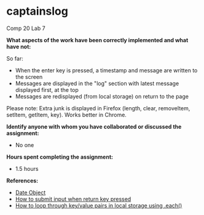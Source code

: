 # captainslog
Comp 20 Lab 7

**What aspects of the work have been correctly implemented and what have not:**

So far:
* When the enter key is pressed, a timestamp and message are written to the screen
* Messages are displayed in the "log" section with latest message displayed first, at the top
* Messages are redisplayed (from local storage) on return to the page

Please note: Extra junk is displayed in Firefox (length, clear, removeItem, setItem, getItem, key). Works better in Chrome.

**Identify anyone with whom you have collaborated or discussed the assignment:**
* No one

**Hours spent completing the assignment:**
* 1.5 hours

**References:**
* [Date Object](https://developer.mozilla.org/en-US/docs/Web/JavaScript/Reference/Global_Objects/Date)
* [How to submit input when return key pressed](http://api.jquery.com/keypress/)
* [How to loop through key/value pairs in local storage using .each()](http://stackoverflow.com/questions/3138564/looping-through-localstorage-in-html5-and-javascript)
